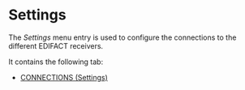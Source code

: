 # Settings

The *Settings* menu entry is used to configure the connections to the different EDIFACT receivers.

It contains the following tab:
- [CONNECTIONS (Settings)](./02a_Connections.md)